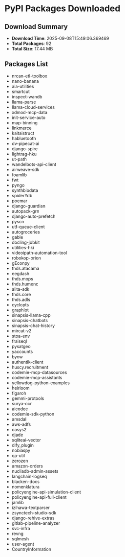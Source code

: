 # PyPI Packages Downloaded

## Download Summary
- **Download Time**: 2025-09-08T15:49:06.369469
- **Total Packages**: 92
- **Total Size**: 17.44 MB

## Packages List
- nrcan-etl-toolbox
- nano-banana
- aia-utilities
- smartcut
- inspect-wandb
- llama-parse
- llama-cloud-services
- xdmod-mcp-data
- init-service-auto
- map-binning
- linkmerce
- kaitaistruct
- habluetooth
- dv-pipecat-ai
- django-spire
- lightrag-hku
- ut-path
- wandelbots-api-client
- airweave-sdk
- foamlib
- fwt
- pyngo
- synthbiodata
- spiderYdb
- poemar
- django-guardian
- autopack-grn
- django-auto-prefetch
- pyscn
- utf-queue-client
- autogroceries
- gable
- docling-jobkit
- utilities-hki
- videoipath-automation-tool
- robokop-orion
- gEconpy
- thds.atacama
- eegdash
- thds.mops
- thds.humenc
- alita-sdk
- thds.core
- thds.adls
- cyclopts
- graphlot
- sinapsis-llama-cpp
- sinapsis-chatbots
- sinapsis-chat-history
- mircat-v2
- stoa-env
- fraiseql
- pysatgeo
- yaccounts
- byow
- authentik-client
- huscy.recruitment
- codemie-mcp-datasources
- codemie-mcp-assistants
- yellowdog-python-examples
- heirloom
- figaroh
- gemmi-protools
- surya-ocr
- aicodec
- codemie-sdk-python
- amsdal
- aws-adfs
- oasys2
- djade
- sqliteai-vector
- dify_plugin
- nobiaspy
- qa-util
- zerozen
- amazon-orders
- nucliadb-admin-assets
- langchain-logseq
- blacken-docs
- nomenklatura
- policyengine-api-simulation-client
- policyengine-api-full-client
- jamlib
- izihawa-textparser
- zsynctech-studio-sdk
- django-rehive-extras
- gitlab-pipeline-analyzer
- svc-infra
- revng
- sqlmesh
- user-agent
- CountryInformation
